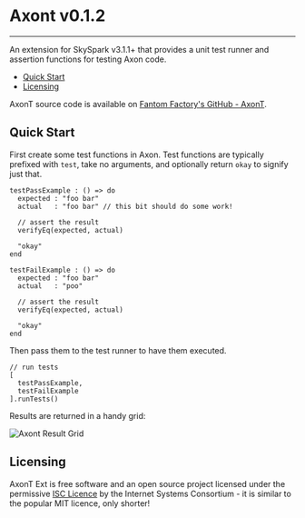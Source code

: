 # Axont v0.1.2
---

An extension for SkySpark v3.1.1+ that provides a unit test runner and assertion functions for testing Axon code.

* [Quick Start](#quickStart)
* [Licensing](#licensing)


AxonT source code is available on [Fantom Factory's GitHub - AxonT](https://github.com/Fantom-Factory/afAxontExt).

## <a name="quickStart"></a>Quick Start

First create some test functions in Axon. Test functions are typically prefixed with `test`, take no arguments, and optionally return `okay` to signify just that.

    testPassExample : () => do
      expected : "foo bar"
      actual   : "foo bar" // this bit should do some work!
    
      // assert the result
      verifyEq(expected, actual)
    
      "okay"
    end
    
    testFailExample : () => do
      expected : "foo bar"
      actual   : "poo"
    
      // assert the result
      verifyEq(expected, actual)
    
      "okay"
    end
    

Then pass them to the test runner to have them executed.

    // run tests
    [
      testPassExample,
      testFailExample
    ].runTests()
    

Results are returned in a handy grid:

![Axont Result Grid](http://eggbox.fantomfactory.org/pods/afAxontExt/doc/testResults.png)

## <a name="licensing"></a>Licensing

AxonT Ext is free software and an open source project licensed under the permissive [ISC Licence](https://en.wikipedia.org/wiki/ISC_license) by the Internet Systems Consortium - it is similar to the popular MIT licence, only shorter!

